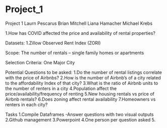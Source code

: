 # Project_1

Project 1
Laurn Pescarus
Brian Mitchell
Liana Hamacher
Michael Krebs

1.How has COVID affected the price and availability of rental properties?

Datasets:
1.Zillow Observed Rent Index (ZORI)

Scope:
The number of rentals – single family homes or apartments

Selection Criteria:
One Major City

Potential Questions to be asked:
1.Do the number of rental listings correlate with the price of Airbnbs?
2.How is the number of Airbnb’s of a city related to the affordability Index of that city?
3.What is the ratio of Airbnb units to the number of renters in a city
4.Population affect the price/availability/frequency of renting
5.New housing rentals vs price of Airbnb rentals?
6.Does zoning affect rental availability
7.Homeowners vs renters in each city?



Tasks
1.Compile Dataframes
	-Answer questions with two visual outputs
2.Github management
3.Powerpoint
4.One person per question asked
5.
